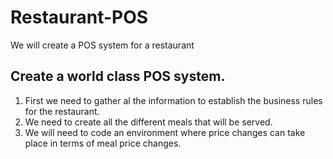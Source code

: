 # Restaurant-POS
We will create a POS system for a restaurant

## Create a world class POS system.
1. First we need to gather al the information to establish the business rules for
the restaurant.
2. We need to create all the different meals that will be served.
3. We will need to code an environment where price changes can take place in
terms of meal price changes.
